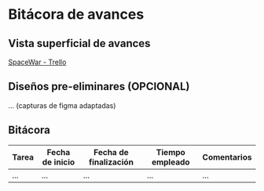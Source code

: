 # Bitácora de avances

## Vista superficial de avances

[SpaceWar - Trello](https://trello.com/b/OymW6aPy)

## Diseños pre-eliminares (OPCIONAL)

... (capturas de figma adaptadas)

## Bitácora

| Tarea | Fecha de inicio | Fecha de finalización | Tiempo empleado | Comentarios |
| ----- | --------------- | --------------------- | --------------- | ----------- |
| ... | ... | ... | ... | ... |